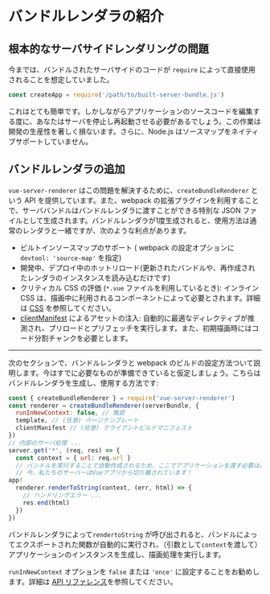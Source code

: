 # バンドルレンダラの紹介

## 根本的なサーバサイドレンダリングの問題

今までは、バンドルされたサーバサイドのコードが `require` によって直接使用されることを想定していました。

```js
const createApp = require('/path/to/built-server-bundle.js')
```

これはとても簡単です。しかしながらアプリケーションのソースコードを編集する度に、あなたはサーバを停止し再起動させる必要があるでしょう。この作業は開発の生産性を著しく損ないます。さらに、Node.js はソースマップをネイティブサポートしていません。

## バンドルレンダラの追加

`vue-server-renderer` はこの問題を解決するために、`createBundleRenderer` という API を提供しています。また、webpack の拡張プラグインを利用することで、サーババンドルはバンドルレンダラに渡すことができる特別な JSON ファイルとして生成されます。バンドルレンダラが1度生成されると、使用方法は通常のレンダラと一緒ですが、次のような利点があります。

- ビルトインソースマップのサポート ( webpack の設定オプションに `devtool: 'source-map'` を指定)
- 開発中、デプロイ中のホットリロード(更新されたバンドルや、再作成されたレンダラのインスタンスを読み込むだけです)
- クリティカル CSS の評価 (`*.vue` ファイルを利用しているとき): インライン CSS は、描画中に利用されるコンポーネントによって必要とされます。詳細は [CSS](./css.md) を参照してください。
- [clientManifest](./api.md#clientmanifest) によるアセットの注入: 自動的に最適なディレクティブが推測され、プリロードとプリフェッチを実行します。また、初期描画時にはコード分割チャンクを必要とします。

---

次のセクションで、バンドルレンダラと webpack のビルドの設定方法ついて説明します。今はすでに必要なものが準備できていると仮定しましょう。こちらはバンドルレンダラを生成し、使用する方法です:

```js
const { createBundleRenderer } = require('vue-server-renderer')
const renderer = createBundleRenderer(serverBundle, {
  runInNewContext: false, // 推奨
  template, // (任意) ページテンプレート
  clientManifest // (任意) クライアントビルドマニフェスト
})
// 内部のサーバ処理 ...
server.get('*', (req, res) => {
  const context = { url: req.url }
  // バンドルを実行することで自動作成されるため、ここでアプリケーションを渡す必要はありません。
  // 今、私たちのサーバーはVueアプリから切り離されています！
app!
  renderer.renderToString(context, (err, html) => {
    // ハンドリングエラー ...
    res.end(html)
  })
})
```

バンドルレンダラによって`rendertoString` が呼び出されると、バンドルによってエクスポートされた関数が自動的に実行され、（引数として`context`を渡して）アプリケーションのインスタンスを生成し、描画処理を実行します。

`runInNewContext` オプションを `false` または `'once'` に設定することをお勧めします。詳細は [API リファレンス](./api.md#runinnewcontext)を参照してください。
